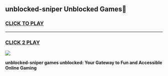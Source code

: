 
## unblocked-sniper Unblocked Games👋
<h3>
<a href="https://news.freeplayer.one?title=unblocked-sniper&ref=16F">CLICK TO PLAY</a></h3>
<hr>

<h3>
<a href="https://news.freeplayer.one?title=unblocked-sniper&ref=16F">CLICK 2 PLAY</a>
  
</h3>

<a href="https://news.freeplayer.one?title=unblocked-sniper&ref=16F/"><img src="https://clearcache.store/games.png"></a>


**unblocked-sniper games unblocked: Your Gateway to Fun and Accessible Online Gaming**
